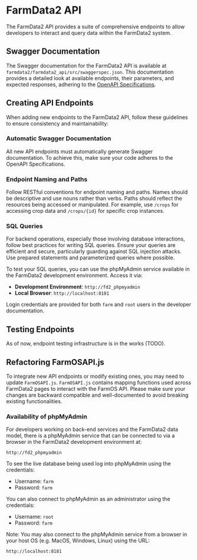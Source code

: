 # FarmData2 API

The FarmData2 API provides a suite of comprehensive endpoints to allow developers to interact and query data within the FarmData2 system. 

## Swagger Documentation

The Swagger documentation for the FarmData2 API is available at `farmdata2/farmdata2_api/src/swaggerspec.json`. This documentation provides a detailed look at available endpoints, their parameters, and expected responses, adhering to the [OpenAPI Specifications](https://www.openapis.org/).

## Creating API Endpoints

When adding new endpoints to the FarmData2 API, follow these guidelines to ensure consistency and maintainability:

### Automatic Swagger Documentation

All new API endpoints must automatically generate Swagger documentation. To achieve this, make sure your code adheres to the OpenAPI Specifications. 

### Endpoint Naming and Paths

Follow RESTful conventions for endpoint naming and paths. Names should be descriptive and use nouns rather than verbs. Paths should reflect the resources being accessed or manipulated. For example, use `/crops` for accessing crop data and `/crops/{id}` for specific crop instances.

### SQL Queries

For backend operations, especially those involving database interactions, follow best practices for writing SQL queries. Ensure your queries are efficient and secure, particularly guarding against SQL injection attacks. Use prepared statements and parameterized queries where possible.

To test your SQL queries, you can use the phpMyAdmin service available in the FarmData2 development environment. Access it via:

- **Development Environment**: `http://fd2_phpmyadmin`
- **Local Browser**: `http://localhost:8181`

Login credentials are provided for both `farm` and `root` users in the developer documentation.

## Testing Endpoints

As of now, endpoint testing infrastructure is in the works (TODO). 

## Refactoring FarmOSAPI.js

To integrate new API endpoints or modify existing ones, you may need to update `FarmOSAPI.js`. `FarmOSAPI.js` contains mapping functions used across FarmData2 pages to interact with the FarmOS API. Please make sure your changes are backward compatible and well-documented to avoid breaking existing functionalities.

### Availability of phpMyAdmin ###

For developers working on back-end services and the FarmData2 data model, there is a phpMyAdmin service that can be connected to via a browser in the FarmData2 development environment at:

```
http://fd2_phpmyadmin
```  

To see the live database being used log into phpMyAdmin using the credentials:
  * Username: `farm`
  * Password: `farm`

You can also connect to phpMyAdmin as an administrator using the credentials:
  * Username: `root`
  * Password: `farm`

Note: You may also connect to the phpMyAdmin service from a browser in your host OS (e.g. MacOS, Windows, Linux) using the URL:
```
http://localhost:8181
```
